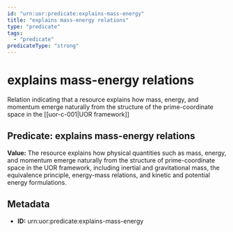 ```yaml
---
id: "urn:uor:predicate:explains-mass-energy"
title: "explains mass-energy relations"
type: "predicate"
tags:
  - "predicate"
predicateType: "strong"
---
```


# explains mass-energy relations

Relation indicating that a resource explains how mass, energy, and momentum emerge naturally from the structure of the prime-coordinate space in the [[uor-c-001|UOR framework]]

## Predicate: explains mass-energy relations

**Value:** The resource explains how physical quantities such as mass, energy, and momentum emerge naturally from the structure of prime-coordinate space in the UOR framework, including inertial and gravitational mass, the equivalence principle, energy-mass relations, and kinetic and potential energy formulations.

## Metadata

- **ID:** urn:uor:predicate:explains-mass-energy
